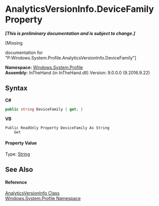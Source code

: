 # AnalyticsVersionInfo.DeviceFamily Property 
 _**\[This is preliminary documentation and is subject to change.\]**_

\[Missing <summary> documentation for "P:Windows.System.Profile.AnalyticsVersionInfo.DeviceFamily"\]

**Namespace:**&nbsp;<a href="N_Windows_System_Profile">Windows.System.Profile</a><br />**Assembly:**&nbsp;InTheHand (in InTheHand.dll) Version: 9.0.0.0 (9.2016.9.22)

## Syntax

**C#**<br />
``` C#
public string DeviceFamily { get; }
```

**VB**<br />
``` VB
Public ReadOnly Property DeviceFamily As String
	Get
```


#### Property Value
Type: <a href="http://msdn2.microsoft.com/en-us/library/s1wwdcbf" target="_blank">String</a>

## See Also


#### Reference
<a href="T_Windows_System_Profile_AnalyticsVersionInfo">AnalyticsVersionInfo Class</a><br /><a href="N_Windows_System_Profile">Windows.System.Profile Namespace</a><br />